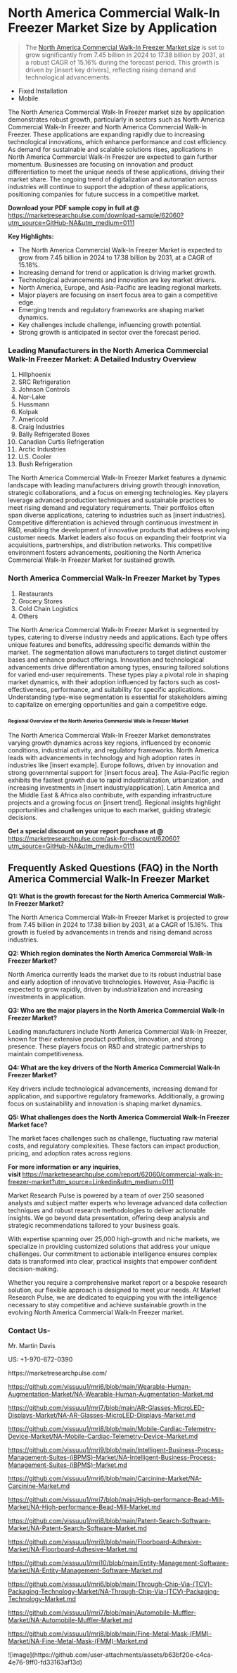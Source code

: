 <h1>North America Commercial Walk-In Freezer Market&nbsp;Size by Application</h1><blockquote><p>The <a href="https://marketresearchpulse.com/download-sample/62060?utm_source=GitHub-NA&amp;utm_medium=0111">North America Commercial Walk-In Freezer Market size</a> is set to grow significantly from 7.45 billion in 2024 to 17.38 billion by 2031, at a robust CAGR of 15.16% during the forecast period. This growth is driven by [insert key drivers], reflecting rising demand and technological advancements.</p></blockquote><ul><li>Fixed Installation<li> Mobile</li></ul><p>The North America Commercial Walk-In Freezer market size by application demonstrates robust growth, particularly in sectors such as North America Commercial Walk-In Freezer and North America Commercial Walk-In Freezer. These applications are expanding rapidly due to increasing technological innovations, which enhance performance and cost efficiency. As demand for sustainable and scalable solutions rises, applications in North America Commercial Walk-In Freezer are expected to gain further momentum. Businesses are focusing on innovation and product differentiation to meet the unique needs of these applications, driving their market share. The ongoing trend of digitalization and automation across industries will continue to support the adoption of these applications, positioning companies for future success in a competitive market.</p><p><strong>Download your PDF sample copy in full at @ </strong><a href="https://marketresearchpulse.com/download-sample/62060?utm_source=GitHub-NA&amp;utm_medium=0111">https://marketresearchpulse.com/download-sample/62060?utm_source=GitHub-NA&amp;utm_medium=0111</a></p><p><strong>Key Highlights: </strong></p><ul><li>The North America Commercial Walk-In Freezer Market is expected to grow from 7.45 billion in 2024 to 17.38 billion by 2031, at a CAGR of 15.16%.</li><li>Increasing demand for trend or application is driving market growth.</li><li>Technological advancements and innovation are key market drivers.</li><li>North America, Europe, and Asia-Pacific are leading regional markets.</li><li>Major players are focusing on insert focus area to gain a competitive edge.</li><li>Emerging trends and regulatory frameworks are shaping market dynamics.</li><li>Key challenges include challenge, influencing growth potential.</li><li>Strong growth is anticipated in sector over the forecast period.</li></ul><h3>Leading Manufacturers in the North America Commercial Walk-In Freezer Market: A Detailed Industry Overview</h3><ol><li>Hillphoenix</li><li>SRC Refrigeration</li><li>Johnson Controls</li><li>Nor-Lake</li><li>Hussmann</li><li>Kolpak</li><li>Americold</li><li>Craig Industries</li><li>Bally Refrigerated Boxes</li><li>Canadian Curtis Refrigeration</li><li>Arctic Industries</li><li>U.S. Cooler</li><li>Bush Refrigeration</li></ol><div class="flex max-w-full flex-col flex-grow"><div class="min-h-8 text-message flex w-full flex-col items-end gap-2 whitespace-normal break-words [.text-message+&amp;]:mt-5" dir="auto" data-message-author-role="assistant" data-message-id="fd8432e4-4910-450d-b182-61b7bfb0a01f" data-message-model-slug="gpt-4o"><div class="flex w-full flex-col gap-1 empty:hidden first:pt-[3px]"><div class="markdown prose w-full break-words dark:prose-invert light"><p>The North America Commercial Walk-In Freezer Market features a dynamic landscape with leading manufacturers driving growth through innovation, strategic collaborations, and a focus on emerging technologies. Key players leverage advanced production techniques and sustainable practices to meet rising demand and regulatory requirements. Their portfolios often span diverse applications, catering to industries such as [insert industries]. Competitive differentiation is achieved through continuous investment in R&amp;D, enabling the development of innovative products that address evolving customer needs. Market leaders also focus on expanding their footprint via acquisitions, partnerships, and distribution networks. This competitive environment fosters advancements, positioning the North America Commercial Walk-In Freezer Market for sustained growth.</p></div></div></div></div><h3>North America Commercial Walk-In Freezer Market by Types</h3><ol><li>Restaurants<li> Grocery Stores<li> Cold Chain Logistics<li> Others</li></ol><div class="flex max-w-full flex-col flex-grow"><div class="min-h-8 text-message flex w-full flex-col items-end gap-2 whitespace-normal break-words [.text-message+&amp;]:mt-5" dir="auto" data-message-author-role="assistant" data-message-id="084470be-0bb7-4664-bddf-5156b4f41249" data-message-model-slug="gpt-4o-mini"><div class="flex w-full flex-col gap-1 empty:hidden first:pt-[3px]"><div class="markdown prose w-full break-words dark:prose-invert light"><p>The North America Commercial Walk-In Freezer Market is segmented by types, catering to diverse industry needs and applications. Each type offers unique features and benefits, addressing specific demands within the market. The segmentation allows manufacturers to target distinct customer bases and enhance product offerings. Innovation and technological advancements drive differentiation among types, ensuring tailored solutions for varied end-user requirements. These types play a pivotal role in shaping market dynamics, with their adoption influenced by factors such as cost-effectiveness, performance, and suitability for specific applications. Understanding type-wise segmentation is essential for stakeholders aiming to capitalize on emerging opportunities and gain a competitive edge.</p></div></div></div></div><h3><span style="font-size: 11px;">Regional Overview of the North America Commercial Walk-In Freezer Market</span></h3><div class="flex max-w-full flex-col flex-grow"><div class="min-h-8 text-message flex w-full flex-col items-end gap-2 whitespace-normal break-words [.text-message+&amp;]:mt-5" dir="auto" data-message-author-role="assistant" data-message-id="e9038762-ce64-4e30-91c9-9bd413514231" data-message-model-slug="gpt-4o-mini"><div class="flex w-full flex-col gap-1 empty:hidden first:pt-[3px]"><div class="markdown prose w-full break-words dark:prose-invert light"><p>The North America Commercial Walk-In Freezer Market demonstrates varying growth dynamics across key regions, influenced by economic conditions, industrial activity, and regulatory frameworks. North America leads with advancements in technology and high adoption rates in industries like [insert example]. Europe follows, driven by innovation and strong governmental support for [insert focus area]. The Asia-Pacific region exhibits the fastest growth due to rapid industrialization, urbanization, and increasing investments in [insert industry/application]. Latin America and the Middle East &amp; Africa also contribute, with expanding infrastructure projects and a growing focus on [insert trend]. Regional insights highlight opportunities and challenges unique to each market, guiding strategic decisions.</p></div></div></div></div><p><strong>Get a special discount on your report purchase at @ </strong><a href="https://marketresearchpulse.com/ask-for-discount/62060?utm_source=GitHub-NA&amp;utm_medium=0111">https://marketresearchpulse.com/ask-for-discount/62060?utm_source=GitHub-NA&amp;utm_medium=0111</a></p><h2>Frequently Asked Questions (FAQ) in the North America Commercial Walk-In Freezer Market</h2><p><strong>Q1: What is the growth forecast for the North America Commercial Walk-In Freezer Market?</strong></p><p>The North America Commercial Walk-In Freezer Market is projected to grow from 7.45 billion in 2024 to 17.38 billion by 2031, at a CAGR of 15.16%. This growth is fueled by advancements in trends and rising demand across industries.</p><p><strong>Q2: Which region dominates the North America Commercial Walk-In Freezer Market?</strong></p><p>North America currently leads the market due to its robust industrial base and early adoption of innovative technologies. However, Asia-Pacific is expected to grow rapidly, driven by industrialization and increasing investments in application.</p><p><strong>Q3: Who are the major players in the North America Commercial Walk-In Freezer Market?</strong></p><p>Leading manufacturers include North America Commercial Walk-In Freezer, known for their extensive product portfolios, innovation, and strong presence. These players focus on R&amp;D and strategic partnerships to maintain competitiveness.</p><p><strong>Q4: What are the key drivers of the North America Commercial Walk-In Freezer Market?</strong></p><p>Key drivers include technological advancements, increasing demand for application, and supportive regulatory frameworks. Additionally, a growing focus on sustainability and innovation is shaping market dynamics.</p><p><strong>Q5: What challenges does the North America Commercial Walk-In Freezer Market face?</strong></p><p>The market faces challenges such as challenge, fluctuating raw material costs, and regulatory complexities. These factors can impact production, pricing, and adoption rates across regions.</p><p><strong>For more information or any inquiries, visit&nbsp;</strong><a href="https://marketresearchpulse.com/report/62060/commercial-walk-in-freezer-market?utm_source=Linkedin&utm_medium=0111">https://marketresearchpulse.com/report/62060/commercial-walk-in-freezer-market?utm_source=Linkedin&utm_medium=0111</a></p><p>Market Research Pulse is powered by a team of over 250 seasoned analysts and subject matter experts who leverage advanced data collection techniques and robust research methodologies to deliver actionable insights. We go beyond data presentation, offering deep analysis and strategic recommendations tailored to your business goals.</p><p>With expertise spanning over 25,000 high-growth and niche markets, we specialize in providing customized solutions that address your unique challenges. Our commitment to actionable intelligence ensures complex data is transformed into clear, practical insights that empower confident decision-making.</p><p>Whether you require a comprehensive market report or a bespoke research solution, our flexible approach is designed to meet your needs. At Market Research Pulse, we are dedicated to equipping you with the intelligence necessary to stay competitive and achieve sustainable growth in the evolving North America Commercial Walk-In Freezer market.</p><h3><strong>Contact Us-</strong></h3><p>Mr. Martin Davis</p><p>US: +1-970-672-0390</p><p>https://marketresearchpulse.com/</p><p><a href="https://github.com/vissuuu1/mri6/blob/main/Wearable-Human-Augmentation-Market/NA-Wearable-Human-Augmentation-Market.md">https://github.com/vissuuu1/mri6/blob/main/Wearable-Human-Augmentation-Market/NA-Wearable-Human-Augmentation-Market.md</a></p><p><a href="https://github.com/vissuuu1/mri7/blob/main/AR-Glasses-MicroLED-Displays-Market/NA-AR-Glasses-MicroLED-Displays-Market.md">https://github.com/vissuuu1/mri7/blob/main/AR-Glasses-MicroLED-Displays-Market/NA-AR-Glasses-MicroLED-Displays-Market.md</a></p><p><a href="https://github.com/vissuuu1/mri8/blob/main/Mobile-Cardiac-Telemetry-Device-Market/NA-Mobile-Cardiac-Telemetry-Device-Market.md">https://github.com/vissuuu1/mri8/blob/main/Mobile-Cardiac-Telemetry-Device-Market/NA-Mobile-Cardiac-Telemetry-Device-Market.md</a></p><p><a href="https://github.com/vissuuu1/mri9/blob/main/Intelligent-Business-Process-Management-Suites-(iBPMS)-Market/NA-Intelligent-Business-Process-Management-Suites-(iBPMS)-Market.md">https://github.com/vissuuu1/mri9/blob/main/Intelligent-Business-Process-Management-Suites-(iBPMS)-Market/NA-Intelligent-Business-Process-Management-Suites-(iBPMS)-Market.md</a></p><p><a href="https://github.com/vissuuu1/mri6/blob/main/Carcinine-Market/NA-Carcinine-Market.md">https://github.com/vissuuu1/mri6/blob/main/Carcinine-Market/NA-Carcinine-Market.md</a></p><p><a href="https://github.com/vissuuu1/mri7/blob/main/High-performance-Bead-Mill-Market/NA-High-performance-Bead-Mill-Market.md">https://github.com/vissuuu1/mri7/blob/main/High-performance-Bead-Mill-Market/NA-High-performance-Bead-Mill-Market.md</a></p><p><a href="https://github.com/vissuuu1/mri8/blob/main/Patent-Search-Software-Market/NA-Patent-Search-Software-Market.md">https://github.com/vissuuu1/mri8/blob/main/Patent-Search-Software-Market/NA-Patent-Search-Software-Market.md</a></p><p><a href="https://github.com/vissuuu1/mri9/blob/main/Floorboard-Adhesive-Market/NA-Floorboard-Adhesive-Market.md">https://github.com/vissuuu1/mri9/blob/main/Floorboard-Adhesive-Market/NA-Floorboard-Adhesive-Market.md</a></p><p><a href="https://github.com/vissuuu1/mri10/blob/main/Entity-Management-Software-Market/NA-Entity-Management-Software-Market.md">https://github.com/vissuuu1/mri10/blob/main/Entity-Management-Software-Market/NA-Entity-Management-Software-Market.md</a></p><p><a href="https://github.com/vissuuu1/mri6/blob/main/Through-Chip-Via-(TCV)-Packaging-Technology-Market/NA-Through-Chip-Via-(TCV)-Packaging-Technology-Market.md">https://github.com/vissuuu1/mri6/blob/main/Through-Chip-Via-(TCV)-Packaging-Technology-Market/NA-Through-Chip-Via-(TCV)-Packaging-Technology-Market.md</a></p><p><a href="https://github.com/vissuuu1/mri7/blob/main/Automobile-Muffler-Market/NA-Automobile-Muffler-Market.md">https://github.com/vissuuu1/mri7/blob/main/Automobile-Muffler-Market/NA-Automobile-Muffler-Market.md</a></p><p><a href="https://github.com/vissuuu1/mri8/blob/main/Fine-Metal-Mask-(FMM)-Market/NA-Fine-Metal-Mask-(FMM)-Market.md">https://github.com/vissuuu1/mri8/blob/main/Fine-Metal-Mask-(FMM)-Market/NA-Fine-Metal-Mask-(FMM)-Market.md</a></p>
![image](https://github.com/user-attachments/assets/b63bf20e-c4ca-4e76-9ff0-fd33163af13d)
